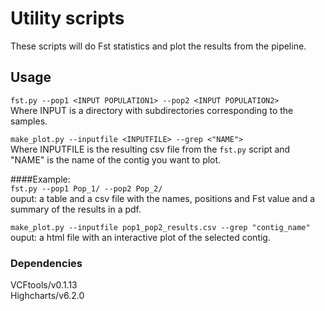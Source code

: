 # Utility scripts  
These scripts will do Fst statistics and plot the results from the pipeline.  

## Usage    
`fst.py --pop1 <INPUT POPULATION1> --pop2 <INPUT POPULATION2>`   
Where INPUT is a directory with subdirectories corresponding to the samples.  

`make_plot.py --inputfile <INPUTFILE> --grep <"NAME">`   
Where INPUTFILE is the resulting csv file from the `fst.py` script and "NAME" is the name of the contig you want to plot.  

  
####Example:  
`fst.py --pop1 Pop_1/ --pop2 Pop_2/`   
ouput: a table and a csv file with the names, positions and Fst value and a summary of the results in a pdf.  


`make_plot.py --inputfile pop1_pop2_results.csv --grep "contig_name"`   
ouput: a html file with an interactive plot of the selected contig.   


### Dependencies  
VCFtools/v0.1.13   
Highcharts/v6.2.0

